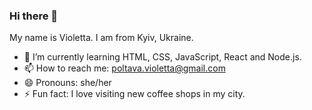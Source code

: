 ### Hi there 👋
My name is Violetta. I am from Kyiv, Ukraine.

- 🌱 I’m currently learning HTML, CSS, JavaScript, React and Node.js.
- 📫 How to reach me: poltava.violetta@gmail.com
- 😄 Pronouns: she/her
- ⚡ Fun fact: I love visiting new coffee shops in my city.
